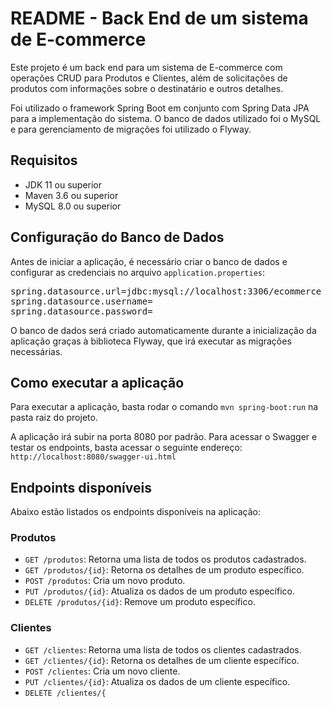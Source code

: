 <!DOCTYPE html>
<html>
  <head>
    <meta charset="UTF-8">
    <title>README - Back End de um sistema de E-commerce</title>
  </head>
  <body>
    <h1>README - Back End de um sistema de E-commerce</h1>
    <p>Este projeto é um back end para um sistema de E-commerce com operações CRUD para Produtos e Clientes, além de solicitações de produtos com informações sobre o destinatário e outros detalhes.</p>

<p>Foi utilizado o framework Spring Boot em conjunto com Spring Data JPA para a implementação do sistema. O banco de dados utilizado foi o MySQL e para gerenciamento de migrações foi utilizado o Flyway.</p>

<h2>Requisitos</h2>

<ul>
  <li>JDK 11 ou superior</li>
  <li>Maven 3.6 ou superior</li>
  <li>MySQL 8.0 ou superior</li>
</ul>

<h2>Configuração do Banco de Dados</h2>

<p>Antes de iniciar a aplicação, é necessário criar o banco de dados e configurar as credenciais no arquivo <code>application.properties</code>:</p>

<pre>
spring.datasource.url=jdbc:mysql://localhost:3306/ecommerce
spring.datasource.username=<seu_username>
spring.datasource.password=<sua_senha>
</pre>

<p>O banco de dados será criado automaticamente durante a inicialização da aplicação graças à biblioteca Flyway, que irá executar as migrações necessárias.</p>

<h2>Como executar a aplicação</h2>

<p>Para executar a aplicação, basta rodar o comando <code>mvn spring-boot:run</code> na pasta raiz do projeto.</p>

<p>A aplicação irá subir na porta 8080 por padrão. Para acessar o Swagger e testar os endpoints, basta acessar o seguinte endereço: <code>http://localhost:8080/swagger-ui.html</code></p>

<h2>Endpoints disponíveis</h2>

<p>Abaixo estão listados os endpoints disponíveis na aplicação:</p>

<h3>Produtos</h3>

<ul>
  <li><code>GET /produtos</code>: Retorna uma lista de todos os produtos cadastrados.</li>
  <li><code>GET /produtos/{id}</code>: Retorna os detalhes de um produto específico.</li>
  <li><code>POST /produtos</code>: Cria um novo produto.</li>
  <li><code>PUT /produtos/{id}</code>: Atualiza os dados de um produto específico.</li>
  <li><code>DELETE /produtos/{id}</code>: Remove um produto específico.</li>
</ul>

<h3>Clientes</h3>

<ul>
  <li><code>GET /clientes</code>: Retorna uma lista de todos os clientes cadastrados.</li>
  <li><code>GET /clientes/{id}</code>: Retorna os detalhes de um cliente específico.</li>
  <li><code>POST /clientes</code>: Cria um novo cliente.</li>
  <li><code>PUT /clientes/{id}</code>: Atualiza os dados de um cliente específico.</li>
  <li><code>DELETE /clientes/{




